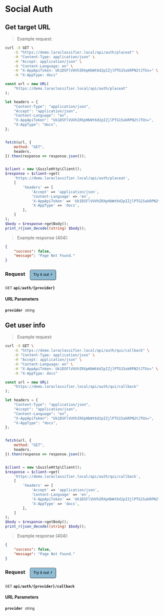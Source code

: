 # Social Auth


## Get target URL




> Example request:

```bash
curl -X GET \
    -G "https://demo.laraclassifier.local/api/auth/placeat" \
    -H "Content-Type: application/json" \
    -H "Accept: application/json" \
    -H "Content-Language: en" \
    -H "X-AppApiToken: Uk1DSFlVUVhIRXpHbWt6d2pIZjlPTG15akRPN2tJTUs=" \
    -H "X-AppType: docs"
```

```javascript
const url = new URL(
    "https://demo.laraclassifier.local/api/auth/placeat"
);

let headers = {
    "Content-Type": "application/json",
    "Accept": "application/json",
    "Content-Language": "en",
    "X-AppApiToken": "Uk1DSFlVUVhIRXpHbWt6d2pIZjlPTG15akRPN2tJTUs=",
    "X-AppType": "docs",
};


fetch(url, {
    method: "GET",
    headers,
}).then(response => response.json());
```

```php

$client = new \GuzzleHttp\Client();
$response = $client->get(
    'https://demo.laraclassifier.local/api/auth/placeat',
    [
        'headers' => [
            'Accept' => 'application/json',
            'Content-Language' => 'en',
            'X-AppApiToken' => 'Uk1DSFlVUVhIRXpHbWt6d2pIZjlPTG15akRPN2tJTUs=',
            'X-AppType' => 'docs',
        ],
    ]
);
$body = $response->getBody();
print_r(json_decode((string) $body));
```


> Example response (404):

```json
{
    "success": false,
    "message": "Page Not Found."
}
```
<div id="execution-results-GETapi-auth--provider-" hidden>
    <blockquote>Received response<span id="execution-response-status-GETapi-auth--provider-"></span>:</blockquote>
    <pre class="json"><code id="execution-response-content-GETapi-auth--provider-"></code></pre>
</div>
<div id="execution-error-GETapi-auth--provider-" hidden>
    <blockquote>Request failed with error:</blockquote>
    <pre><code id="execution-error-message-GETapi-auth--provider-"></code></pre>
</div>
<form id="form-GETapi-auth--provider-" data-method="GET" data-path="api/auth/{provider}" data-authed="0" data-hasfiles="0" data-headers='{"Content-Type":"application\/json","Accept":"application\/json","Content-Language":"en","X-AppApiToken":"Uk1DSFlVUVhIRXpHbWt6d2pIZjlPTG15akRPN2tJTUs=","X-AppType":"docs"}' onsubmit="event.preventDefault(); executeTryOut('GETapi-auth--provider-', this);">
<h3>
    Request&nbsp;&nbsp;&nbsp;
        <button type="button" style="background-color: #8fbcd4; padding: 5px 10px; border-radius: 5px; border-width: thin;" id="btn-tryout-GETapi-auth--provider-" onclick="tryItOut('GETapi-auth--provider-');">Try it out ⚡</button>
    <button type="button" style="background-color: #c97a7e; padding: 5px 10px; border-radius: 5px; border-width: thin;" id="btn-canceltryout-GETapi-auth--provider-" onclick="cancelTryOut('GETapi-auth--provider-');" hidden>Cancel</button>&nbsp;&nbsp;
    <button type="submit" style="background-color: #6ac174; padding: 5px 10px; border-radius: 5px; border-width: thin;" id="btn-executetryout-GETapi-auth--provider-" hidden>Send Request 💥</button>
    </h3>
<p>
<small class="badge badge-green">GET</small>
 <b><code>api/auth/{provider}</code></b>
</p>
<h4 class="fancy-heading-panel"><b>URL Parameters</b></h4>
<p>
<b><code>provider</code></b>&nbsp;&nbsp;<small>string</small>  &nbsp;
<input type="text" name="provider" data-endpoint="GETapi-auth--provider-" data-component="url" required  hidden>
<br>

</p>
</form>


## Get user info




> Example request:

```bash
curl -X GET \
    -G "https://demo.laraclassifier.local/api/auth/qui/callback" \
    -H "Content-Type: application/json" \
    -H "Accept: application/json" \
    -H "Content-Language: en" \
    -H "X-AppApiToken: Uk1DSFlVUVhIRXpHbWt6d2pIZjlPTG15akRPN2tJTUs=" \
    -H "X-AppType: docs"
```

```javascript
const url = new URL(
    "https://demo.laraclassifier.local/api/auth/qui/callback"
);

let headers = {
    "Content-Type": "application/json",
    "Accept": "application/json",
    "Content-Language": "en",
    "X-AppApiToken": "Uk1DSFlVUVhIRXpHbWt6d2pIZjlPTG15akRPN2tJTUs=",
    "X-AppType": "docs",
};


fetch(url, {
    method: "GET",
    headers,
}).then(response => response.json());
```

```php

$client = new \GuzzleHttp\Client();
$response = $client->get(
    'https://demo.laraclassifier.local/api/auth/qui/callback',
    [
        'headers' => [
            'Accept' => 'application/json',
            'Content-Language' => 'en',
            'X-AppApiToken' => 'Uk1DSFlVUVhIRXpHbWt6d2pIZjlPTG15akRPN2tJTUs=',
            'X-AppType' => 'docs',
        ],
    ]
);
$body = $response->getBody();
print_r(json_decode((string) $body));
```


> Example response (404):

```json
{
    "success": false,
    "message": "Page Not Found."
}
```
<div id="execution-results-GETapi-auth--provider--callback" hidden>
    <blockquote>Received response<span id="execution-response-status-GETapi-auth--provider--callback"></span>:</blockquote>
    <pre class="json"><code id="execution-response-content-GETapi-auth--provider--callback"></code></pre>
</div>
<div id="execution-error-GETapi-auth--provider--callback" hidden>
    <blockquote>Request failed with error:</blockquote>
    <pre><code id="execution-error-message-GETapi-auth--provider--callback"></code></pre>
</div>
<form id="form-GETapi-auth--provider--callback" data-method="GET" data-path="api/auth/{provider}/callback" data-authed="0" data-hasfiles="0" data-headers='{"Content-Type":"application\/json","Accept":"application\/json","Content-Language":"en","X-AppApiToken":"Uk1DSFlVUVhIRXpHbWt6d2pIZjlPTG15akRPN2tJTUs=","X-AppType":"docs"}' onsubmit="event.preventDefault(); executeTryOut('GETapi-auth--provider--callback', this);">
<h3>
    Request&nbsp;&nbsp;&nbsp;
        <button type="button" style="background-color: #8fbcd4; padding: 5px 10px; border-radius: 5px; border-width: thin;" id="btn-tryout-GETapi-auth--provider--callback" onclick="tryItOut('GETapi-auth--provider--callback');">Try it out ⚡</button>
    <button type="button" style="background-color: #c97a7e; padding: 5px 10px; border-radius: 5px; border-width: thin;" id="btn-canceltryout-GETapi-auth--provider--callback" onclick="cancelTryOut('GETapi-auth--provider--callback');" hidden>Cancel</button>&nbsp;&nbsp;
    <button type="submit" style="background-color: #6ac174; padding: 5px 10px; border-radius: 5px; border-width: thin;" id="btn-executetryout-GETapi-auth--provider--callback" hidden>Send Request 💥</button>
    </h3>
<p>
<small class="badge badge-green">GET</small>
 <b><code>api/auth/{provider}/callback</code></b>
</p>
<h4 class="fancy-heading-panel"><b>URL Parameters</b></h4>
<p>
<b><code>provider</code></b>&nbsp;&nbsp;<small>string</small>  &nbsp;
<input type="text" name="provider" data-endpoint="GETapi-auth--provider--callback" data-component="url" required  hidden>
<br>

</p>
</form>



